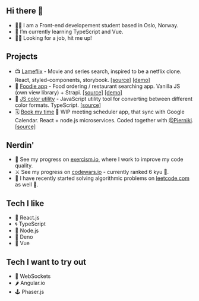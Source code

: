 ## Hi there 👋

- 👨‍🎓 I am a Front-end developement student based in Oslo, Norway.
- 🌱 I’m currently learning TypeScript and Vue.
- 💁‍♂️ Looking for a job, hit me up!


## Projects
- 📺 [Lameflix](https://github.com/bartektelec/react-netflix-clone) - Movie and series search, inspired to be a netflix clone. React, styled-components, storybook. [[source]](https://github.com/bartektelec/react-netflix-clone) [[demo]](https://bartektelec.github.io/react-netflix-clone/)
- 🍔 [Foodie app](https://github.com/bartektelec/foodie-app) - Food ordering / restaurant searching app. Vanilla JS (own view library) + Strapi. [[source]](https://github.com/bartektelec/foodie-app) [[demo]](https://bartektelec.github.io/foodie-app/index.html)
- 🎨 [JS color utility](https://github.com/bartektelec/color-utility) - JavaScript utility tool for converting between different color formats. TypeScript. [[source]](https://github.com/bartektelec/color-utility)
- 🗓 [Book my time](https://github.com/bartektelec/book-my-time) 🚧 WIP meeting scheduler app, that sync with Google Calendar. React + node.js microservices. Coded together with [@Pierniki](https://github.com/Pierniki/). [[source]](https://github.com/bartektelec/book-my-time)

## Nerdin'
- 🚀 See my progress on [exercism.io](https://exercism.io/profiles/bartektelec), where I work to improve my code quality.
- ⚔ See my progress on [codewars.io](https://www.codewars.com/users/bartektelec) - currently ranked 6 kyu 🥋.
- 📝 I have recently started solving algorithmic problems on [leetcode.com](https://leetcode.com/bartektelec/) as well 🧠.

## Tech I like 
- 🌌 React.js
- 🌀 TypeScript
- 🔋 Node.js
- 🦕 Deno
- 💚 Vue

## Tech I want to try out
- 🔌 WebSockets
- 🌶 Angular.io
- 🕹 Phaser.js

<!--
**bartektelec/bartektelec** is a ✨ _special_ ✨ repository because its `README.md` (this file) appears on your GitHub profile.

Here are some ideas to get you started:

- 🌱 I’m currently learning ...
- 👯 I’m looking to collaborate on ...
- 🤔 I’m looking for help with ...
- 💬 Ask me about ...
- 📫 How to reach me: ...
- 😄 Pronouns: ...
- ⚡ Fun fact: ...
-->
